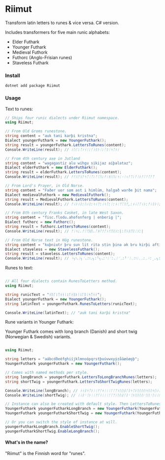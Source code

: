 # Riimut

Transform latin letters to runes &amp; vice versa. C# version.

Includes transformers for five main runic alphabets:

- Elder Futhark
- Younger Futhark
- Medieval Futhork
- Futhorc (Anglo-Frisian runes)
- Staveless Futhark

### Install

```
dotnet add package Riimut
```

### Usage

Text to runes:
```csharp
// Ships four runic dialects under Riimut namespace.
using Riimut;

// From Old Groms runestone.
string content = "auk tani karþi kristna";
Dialect youngerFuthark = new YoungerFuthark();
string result = youngerFuthark.LettersToRunes(content);
Console.WriteLine(result); // ᛅᚢᚴ:ᛏᛅᚾᛁ:ᚴᛅᚱᚦᛁ:ᚴᚱᛁᛋᛏᚾᛅ

// From 4th century axe in Jutland
string content = "wagagastiz alu wihgu sikijaz aiþalataz";
Dialect elderFuthark = new ElderFuthark();
string result = elderFuthark.LettersToRunes(content);
Console.WriteLine(result); // ᚹᚨᚷᚨᚷᚨᛋᛏᛁᛉ:ᚨᛚᚢ:ᚹᛁᚻᚷᚢ:ᛋᛁᚲᛁᛃᚨᛉ:ᚨᛁᚦᚨᛚᚨᛏᚨᛉ

// From Lord's Prayer, in Old Norse.
string content = "Faðer uor som ast i himlüm, halgað warðe þit nama";
Dialect medievalFuthork = new MedievalFuthork();
string result = MedievalFuthork.LettersToRunes(content);
Console.WriteLine(result); // ᚠᛆᚦᚽᚱ:ᚢᚮᚱ:ᛋᚮᛘ:ᛆᛋᛏ:ᛁ:ᚼᛁᛘᛚᚢᛘ,:ᚼᛆᛚᚵᛆᚦ:ᚠᛆᚱᚦᚽ:ᚦᛁᛏ:ᚿᛆᛘᛆ

// From 8th century Franks Casket, in late West Saxon.
string content = "fisc.flodu.ahofonferg | enberig |";
Dialect futhorc = new Futhorc();
string result = futhorc.LettersToRunes(content);
Console.WriteLine(result); // ᚠᛁᛋᚳ.ᚠᛚᚩᛞᚢ.ᚪᚻᚩᚠᚩᚾᚠᛖᚱᚷ:|:ᛖᚾᛒᛖᚱᛁᚷ:|

// From Old Norse text in Hög runestone.
string content = "kuþniutr þru sun lit rita stin þina ak bru kirþi aftiʀ bruþr sina asbiurn ak at kuþlaf";
Dialect staveless = new StavelessFuthark();
string result = staveless.LettersToRunes(content);
Console.WriteLine(result); // ᛍ╮ו⸜ᛁ╮⸍◟:ו◟╮:╵╮⸜:⸌ᛁ⸍:◟ᛁ⸍⸝:╵⸍ᛁ⸜:וᛁ⸜⸝:⸝ᛍ:ˏ◟╮:ᛍᛁ◟וᛁ:⸝ᛙ⸍ᛁʀ:ˏ◟╮ו◟:╵ᛁ⸜⸝:⸝╵ˏᛁ╮◟⸜:⸝ᛍ:⸝⸍:ᛍ╮ו⸌⸝ᛙ

```

Runes to text:
```csharp

// All four dialects contain RunesToLetters method.
using Riimut;

string runicText = "ᛅᚢᚴ:ᛏᛅᚾᛁ:ᚴᛅᚱᚦᛁ:ᚴᚱᛁᛋᛏᚾᛅ";
Dialect youngerFuthark = new YoungerFuthark();
string latinText = youngerFuthark.RunesToLetters(runicText);

Console.WriteLine(latinText); // "auk tani karþi kristna"

```


Rune variants in Younger Futhark:

Younger Futhark comes with long branch (Danish) and short twig (Norwegian & Swedish) variants.
```csharp

using Riimut;

string letters = "aábcdðeéfghiíjklmnoópqrstþuúvwxyýzåäæöøǫþ";
YoungerFuthark youngerFuthark = new YoungerFuthark();

// Comes with named methods per style.
string longBranch = youngerFuthark.LettersToLongBranchRunes(letters);
string shortTwig = youngerFuthark.LettersToShortTwigRunes(letters);

Console.WriteLine(longBranch); // ᛅᛅᛒᛋᛏᚦᛁᛁᚠᚴᚼᛁᛁᛁᚴᛚᛘᚾᚢᚢᛒᚴᚱᛋᛏᚦᚢᚢᚢᚢᛋᚢᚢᛋᚢᛅᛅᚢᚢᚢᚦ"
Console.WriteLine(shortTwig); // ᛆᛆᛒᛌᛐᚦᛁᛁᚠᚴᚽᛁᛁᛁᚴᛚᛘᚿᚢᚢᛒᚴᚱᛌᛐᚦᚢᚢᚢᚢᛌᚢᚢᛌᚢᛆᛆᚢᚢᚢᚦ

// Instance can also be created with default style. Then LettersToRunes will use that style.
YoungerFuthark youngerFutharkLongBranch = new YoungerFuthark(YoungerFuthark.Variant.LongBranch);
YoungerFuthark youngerFutharkShortTwig = new YoungerFuthark(YoungerFuthark.Variant.ShortTwig);

// Or you can switch the style of instance at will.
youngerFutharkLongBranch.EnableShortTwig();
youngerFutharkShortTwig.EnableLongBranch();

```


#### What's in the name?

"Riimut" is the Finnish word for "runes".
